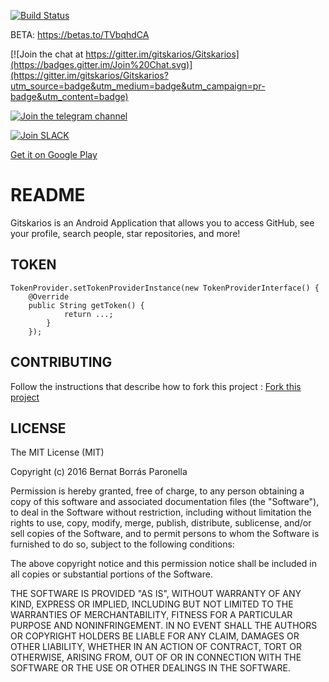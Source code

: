 [![Build Status](https://travis-ci.org/gitskarios/Gitskarios.svg?branch=develop)](https://travis-ci.org/gitskarios/Gitskarios)

BETA: https://betas.to/TVbqhdCA

[![Join the chat at https://gitter.im/gitskarios/Gitskarios](https://badges.gitter.im/Join%20Chat.svg)](https://gitter.im/gitskarios/Gitskarios?utm_source=badge&utm_medium=badge&utm_campaign=pr-badge&utm_content=badge)

[![Join the telegram channel](https://img.shields.io/badge/TELEGRAM%20CHANNEL-Gitskarios-blue.svg)](https://telegram.me/gitskarios)

[![Join SLACK](https://img.shields.io/badge/JOIN-SLACK-orange.svg)](https://gh-apps.slack.com/)

[Get it on Google Play](https://play.google.com/store/apps/details?id=com.alorma.github&utm_source=github&utm_medium=github&utm_campaign=github)

# README #

Gitskarios is an Android Application that allows you to access GitHub, see your profile, search people, star repositories, and more!

## TOKEN

```
TokenProvider.setTokenProviderInstance(new TokenProviderInterface() {
    @Override
    public String getToken() {
            return ...;
        }
    });
```

## CONTRIBUTING ##

Follow the instructions that describe how to fork this project : [Fork this project](FORK.md)

## LICENSE ##

The MIT License (MIT)

Copyright (c) 2016 Bernat Borrás Paronella

Permission is hereby granted, free of charge, to any person obtaining a copy
of this software and associated documentation files (the "Software"), to deal
in the Software without restriction, including without limitation the rights
to use, copy, modify, merge, publish, distribute, sublicense, and/or sell
copies of the Software, and to permit persons to whom the Software is
furnished to do so, subject to the following conditions:

The above copyright notice and this permission notice shall be included in all
copies or substantial portions of the Software.

THE SOFTWARE IS PROVIDED "AS IS", WITHOUT WARRANTY OF ANY KIND, EXPRESS OR
IMPLIED, INCLUDING BUT NOT LIMITED TO THE WARRANTIES OF MERCHANTABILITY,
FITNESS FOR A PARTICULAR PURPOSE AND NONINFRINGEMENT. IN NO EVENT SHALL THE
AUTHORS OR COPYRIGHT HOLDERS BE LIABLE FOR ANY CLAIM, DAMAGES OR OTHER
LIABILITY, WHETHER IN AN ACTION OF CONTRACT, TORT OR OTHERWISE, ARISING FROM,
OUT OF OR IN CONNECTION WITH THE SOFTWARE OR THE USE OR OTHER DEALINGS IN THE
SOFTWARE.
